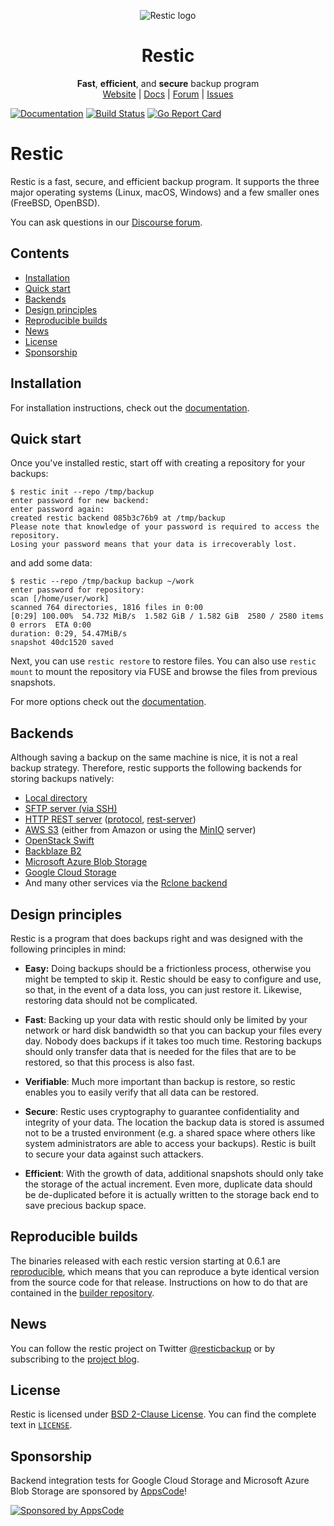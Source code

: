 <p align="center">
  <img src="https://restic.readthedocs.io/en/latest/_static/logo.png" alt="Restic logo">
</p>

<h1 align="center">
  Restic
</h1>

<p align="center">
  <strong>Fast</strong>, <strong>efficient</strong>, and <strong>secure</strong> backup program
  <br>
  <a href="https://restic.net/">Website</a> |
  <a href="https://restic.readthedocs.io/">Docs</a> |
  <a href="https://forum.restic.net/">Forum</a> |
  <a href="https://github.com/restic/restic/issues">Issues</a>
</p>

[![Documentation](https://readthedocs.org/projects/restic/badge/?version=latest)](https://restic.readthedocs.io/en/latest/?badge=latest)
[![Build Status](https://github.com/restic/restic/workflows/test/badge.svg)](https://github.com/restic/restic/actions?query=workflow%3Atest)
[![Go Report Card](https://goreportcard.com/badge/github.com/restic/restic)](https://goreportcard.com/report/github.com/restic/restic)

# Restic

Restic is a fast, secure, and efficient backup program.
It supports the three major operating systems (Linux, macOS, Windows) and a few smaller ones (FreeBSD, OpenBSD).

You can ask questions in our [Discourse forum](https://forum.restic.net).

## Contents

- [Installation](#installation)
- [Quick start](#quick-start)
- [Backends](#backends)
- [Design principles](#design-principles)
- [Reproducible builds](#reproducible-builds)
- [News](#news)
- [License](#license)
- [Sponsorship](#sponsorship)

## Installation

For installation instructions, check out the [documentation](https://restic.readthedocs.io/en/stable/020_installation.html).

## Quick start

Once you've installed restic, start off with creating a repository for your backups:

    $ restic init --repo /tmp/backup
    enter password for new backend:
    enter password again:
    created restic backend 085b3c76b9 at /tmp/backup
    Please note that knowledge of your password is required to access the repository.
    Losing your password means that your data is irrecoverably lost.

and add some data:

    $ restic --repo /tmp/backup backup ~/work
    enter password for repository:
    scan [/home/user/work]
    scanned 764 directories, 1816 files in 0:00
    [0:29] 100.00%  54.732 MiB/s  1.582 GiB / 1.582 GiB  2580 / 2580 items  0 errors  ETA 0:00
    duration: 0:29, 54.47MiB/s
    snapshot 40dc1520 saved

Next, you can use `restic restore` to restore files.
You can also use `restic mount` to mount the repository via FUSE and browse the files from previous snapshots.

For more options check out the [documentation](https://restic.readthedocs.io/en/latest/).

## Backends

Although saving a backup on the same machine is nice, it is not a real backup strategy.
Therefore, restic supports the following backends for storing backups natively:

- [Local directory](https://restic.readthedocs.io/en/latest/030_preparing_a_new_repo.html#local)
- [SFTP server (via SSH)](https://restic.readthedocs.io/en/latest/030_preparing_a_new_repo.html#sftp)
- [HTTP REST server](https://restic.readthedocs.io/en/latest/030_preparing_a_new_repo.html#rest-server) ([protocol](https://restic.readthedocs.io/en/latest/100_references.html#rest-backend), [rest-server](https://github.com/restic/rest-server))
- [AWS S3](https://restic.readthedocs.io/en/latest/030_preparing_a_new_repo.html#amazon-s3) (either from Amazon or using the [MinIO](https://minio.io) server)
- [OpenStack Swift](https://restic.readthedocs.io/en/latest/030_preparing_a_new_repo.html#openstack-swift)
- [Backblaze B2](https://restic.readthedocs.io/en/latest/030_preparing_a_new_repo.html#backblaze-b2)
- [Microsoft Azure Blob Storage](https://restic.readthedocs.io/en/latest/030_preparing_a_new_repo.html#microsoft-azure-blob-storage)
- [Google Cloud Storage](https://restic.readthedocs.io/en/latest/030_preparing_a_new_repo.html#google-cloud-storage)
- And many other services via the [Rclone backend](https://restic.readthedocs.io/en/latest/030_preparing_a_new_repo.html#other-services-via-rclone)

## Design principles

Restic is a program that does backups right and was designed with the
following principles in mind:

-  **Easy:** Doing backups should be a frictionless process, otherwise
   you might be tempted to skip it. Restic should be easy to configure
   and use, so that, in the event of a data loss, you can just restore
   it. Likewise, restoring data should not be complicated.

-  **Fast**: Backing up your data with restic should only be limited by
   your network or hard disk bandwidth so that you can backup your files
   every day. Nobody does backups if it takes too much time. Restoring
   backups should only transfer data that is needed for the files that
   are to be restored, so that this process is also fast.

-  **Verifiable**: Much more important than backup is restore, so restic
   enables you to easily verify that all data can be restored.

-  **Secure**: Restic uses cryptography to guarantee confidentiality and
   integrity of your data. The location the backup data is stored is
   assumed not to be a trusted environment (e.g. a shared space where
   others like system administrators are able to access your backups).
   Restic is built to secure your data against such attackers.

-  **Efficient**: With the growth of data, additional snapshots should
   only take the storage of the actual increment. Even more, duplicate
   data should be de-duplicated before it is actually written to the
   storage back end to save precious backup space.

## Reproducible builds

The binaries released with each restic version starting at 0.6.1 are
[reproducible](https://reproducible-builds.org/), which means that you can
reproduce a byte identical version from the source code for that
release. Instructions on how to do that are contained in the
[builder repository](https://github.com/restic/builder).

## News

You can follow the restic project on Twitter [@resticbackup](https://twitter.com/resticbackup) or by subscribing to
the [project blog](https://restic.net/blog/).

## License

Restic is licensed under [BSD 2-Clause License](https://opensource.org/licenses/BSD-2-Clause). You can find the
complete text in [``LICENSE``](LICENSE).

## Sponsorship

Backend integration tests for Google Cloud Storage and Microsoft Azure Blob
Storage are sponsored by [AppsCode](https://appscode.com)!

[![Sponsored by AppsCode](https://cdn.appscode.com/images/logo/appscode/ac-logo-color.png)](https://appscode.com)
